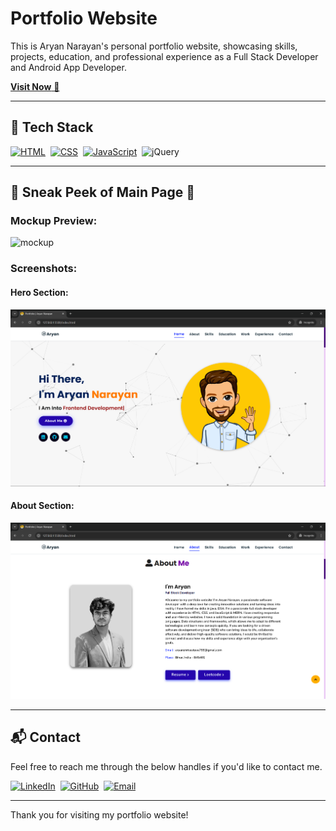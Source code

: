 # Portfolio Website

This is Aryan Narayan's personal portfolio website, showcasing skills, projects, education, and professional experience as a Full Stack Developer and Android App Developer.

<a href="[https://aryan-portfolio.netlify.app/](https://aryannarayan.netlify.app/)" target="_blank">**Visit Now** 🚀</a>

---

## 📌 Tech Stack

[![HTML](https://img.shields.io/badge/html5%20-%23E34F26.svg?&style=for-the-badge&logo=html5&logoColor=white)](https://github.com/Aryan-788/aryan-portfolio)&nbsp;
[![CSS](https://img.shields.io/badge/css3%20-%231572B6.svg?&style=for-the-badge&logo=css3&logoColor=white)](https://github.com/Aryan-788/aryan-portfolio)&nbsp;
[![JavaScript](https://img.shields.io/badge/javascript%20-%23323330.svg?&style=for-the-badge&logo=javascript&logoColor=%23F7DF1E)](https://github.com/Aryan-788/aryan-portfolio)&nbsp;
<img alt="jQuery" src="https://img.shields.io/badge/jquery-%230769AD.svg?style=for-the-badge&logo=jquery&logoColor=white"/>

---

## 📌 Sneak Peek of Main Page 🙈

### Mockup Preview:
![mockup]()

### Screenshots:
#### Hero Section:
![hero-section](assets/images/ss/hero.png)

#### About Section:
![about-section](assets/images/ss/about.png)

---

## 📬 Contact

Feel free to reach me through the below handles if you'd like to contact me.

[![LinkedIn](https://img.shields.io/badge/LinkedIn-0077B5?style=for-the-badge&logo=linkedin&logoColor=white)](https://www.linkedin.com/in/aryan-narayan-06805a217/)&nbsp;
[![GitHub](https://img.shields.io/badge/GitHub-181717?style=for-the-badge&logo=github&logoColor=white)](https://github.com/Aryan-788)&nbsp;
[![Email](https://img.shields.io/badge/Email-D14836?style=for-the-badge&logo=gmail&logoColor=white)](mailto:aryanshrivastava788@gmail.com)

---

Thank you for visiting my portfolio website!
